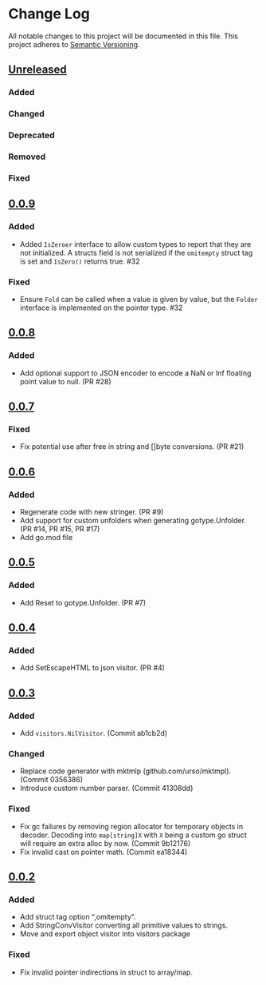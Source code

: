 # Change Log
All notable changes to this project will be documented in this file.
This project adheres to [Semantic Versioning](http://semver.org/).

## [Unreleased]

### Added

### Changed

### Deprecated

### Removed

### Fixed

## [0.0.9]

### Added
- Added `IsZeroer` interface to allow custom types to report that they are not initialized. A structs field is not serialized if the `omitempty` struct tag is set and `IsZero()` returns true. #32

### Fixed
- Ensure `Fold` can be called when a value is given by value, but the `Folder` interface is implemented on the pointer type. #32

## [0.0.8]

### Added

- Add optional support to JSON encoder to encode a NaN or Inf floating point value to  null. (PR #28)

## [0.0.7]

### Fixed

- Fix potential use after free in string and []byte conversions. (PR #21)

## [0.0.6]

### Added
- Regenerate code with new stringer. (PR #9)
- Add support for custom unfolders when generating gotype.Unfolder. (PR #14, PR #15, PR #17)
- Add go.mod file

## [0.0.5]

### Added
- Add Reset to gotype.Unfolder. (PR #7)

## [0.0.4]

### Added
- Add SetEscapeHTML to json visitor. (PR #4)

## [0.0.3]

### Added
- Add `visitors.NilVisitor`. (Commit ab1cb2d)

### Changed
- Replace code generator with mktmlp (github.com/urso/mktmpl). (Commit 0356386)
- Introduce custom number parser. (Commit 41308dd)

### Fixed
- Fix gc failures by removing region allocator for temporary objects in decoder. Decoding into `map[string]X` with `X` being a custom go struct will require an extra alloc by now. (Commit 9b12176)
- Fix invalid cast on pointer math. (Commit ea18344)

## [0.0.2]

### Added
- Add struct tag option ",omitempty".
- Add StringConvVisitor converting all primitive values to strings.
- Move and export object visitor into visitors package

### Fixed
- Fix invalid pointer indirections in struct to array/map.

[Unreleased]: https://github.com/elastic/go-structform/compare/v0.0.9...HEAD
[0.0.9]: https://github.com/elastic/go-structform/compare/v0.0.8...v0.0.9
[0.0.8]: https://github.com/elastic/go-structform/compare/v0.0.7...v0.0.8
[0.0.7]: https://github.com/elastic/go-structform/compare/v0.0.6...v0.0.7
[0.0.6]: https://github.com/elastic/go-structform/compare/v0.0.5...v0.0.6
[0.0.5]: https://github.com/elastic/go-structform/compare/v0.0.4...v0.0.5
[0.0.4]: https://github.com/elastic/go-structform/compare/v0.0.3...v0.0.4
[0.0.3]: https://github.com/elastic/go-structform/compare/v0.0.2...v0.0.3
[0.0.2]: https://github.com/elastic/go-structform/compare/v0.0.1...v0.0.2
